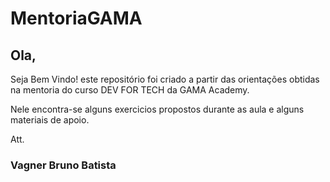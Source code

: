 # MentoriaGAMA

## Ola,

Seja Bem Vindo! este repositório foi criado a partir das orientações obtidas na mentoria do curso DEV FOR TECH da GAMA Academy.

Nele encontra-se alguns exercicios propostos durante as aula e alguns materiais de apoio.


Att. 


### Vagner Bruno Batista

